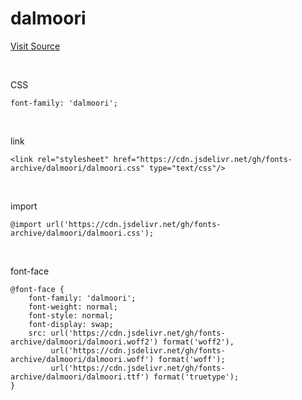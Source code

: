 # dalmoori

[Visit Source](https://ranolp.github.io/dalmoori-font/#download)

&nbsp;

CSS

```
font-family: 'dalmoori';
```

&nbsp;

link

```
<link rel="stylesheet" href="https://cdn.jsdelivr.net/gh/fonts-archive/dalmoori/dalmoori.css" type="text/css"/>
```

&nbsp;

import

```
@import url('https://cdn.jsdelivr.net/gh/fonts-archive/dalmoori/dalmoori.css');
```

&nbsp;

font-face

```
@font-face {
    font-family: 'dalmoori';
    font-weight: normal;
    font-style: normal;
    font-display: swap;
    src: url('https://cdn.jsdelivr.net/gh/fonts-archive/dalmoori/dalmoori.woff2') format('woff2'),
         url('https://cdn.jsdelivr.net/gh/fonts-archive/dalmoori/dalmoori.woff') format('woff');
         url('https://cdn.jsdelivr.net/gh/fonts-archive/dalmoori/dalmoori.ttf') format('truetype');
}
```
